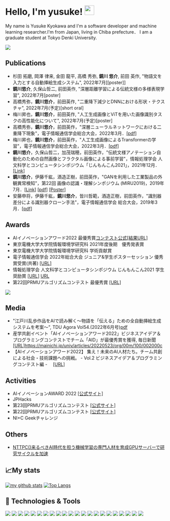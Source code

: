 
<!--
**yusukekyokawa/yusukekyokawa** is a ✨ _special_ ✨ repository because its `README.md` (this file) appears on your GitHub profile.



Here are some ideas to get you started:

- 🔭 I’m currently working on ...
- 👯 I’m looking to collaborate on ...
- 🤔 I’m looking for help with ...
- 💬 Ask me about ...
- 📫 How to reach me: ...
- 😄 Pronouns: ...
- ⚡ Fun fact: ...
-->
# Hello, I'm yusuke! <img src="https://raw.githubusercontent.com/MartinHeinz/MartinHeinz/master/wave.gif" width="30px">
My name is Yusuke Kyokawa and I'm a software developer and machine learning researcher.I'm from Japan, living in Chiba prefecture．
I am a graduate student at Tokyo Denki University.


![](https://vistr.dev/badge?repo=yusukekyokawa.yusukekyokawa)

## Publications
- 杉田 拓磨, 岡澤 律来, 金田 龍平, 高橋 秀弥, **鏡川 悠介**, 前田 英作, "物語文を入力とする自動挿絵生成システム", 2022年7月[[poster]]
- **鏡川悠介**, 久保山哲二, 前田英作, "深層距離学習による伝統文様の多様表現学習", 2022年7月[poster]
- 高橋秀弥，**鏡川悠介**，前田英作, "二重降下減少とDNNにおける形状・テクスチャ", 2022年7月(予定)[short oral]
- 梅川昇也，**鏡川悠介**，前田英作, "人工生成画像とViTを用いた画像識別タスクの高性能化について", 2022年7月(予定)[poster]
- 高橋秀弥，**鏡川悠介**，前田英作，"深層ニューラルネットワークにおける二重降下現象"，電子情報通信学会総合大会，2022年3月．[[pdf]](https://www.ieice.org/~iss/jpn/Publications/issposter_2022/data/pdf/ISS-SP-028.pdf)
- 梅川昇也，**鏡川悠介**，前田英作，"人工生成画像によるTransformerの学習"，電子情報通信学会総合大会，2022年3月．[[pdf]](https://www.ieice.org/~iss/jpn/Publications/issposter_2022/data/pdf/ISS-SP-016.pdf)
- **鏡川悠介**，久保山哲二，加茂瑞穂，前田英作，"伝統文様アノテーション自動化のための自然画像とフラクタル画像による事前学習"，情報処理学会 人文科学とコンピュータシンポジウム「じんもんこん2021」，2021年12月．[[Link]](https://ipsj.ixsq.nii.ac.jp/ej/?action=pages_view_main&active_action=repository_view_main_item_detail&item_id=215799&item_no=1&page_id=13&block_id=8)
- **鏡川悠介**，伊藤千紘，酒造正樹，前田英作，"GANを利用した工業製品の外観異常検知"，第22回 画像の認識・理解シンポジウム (MIRU2019)，2019年7月．[[Link]](http://cvim.ipsj.or.jp/MIRU2019/index.php?id=day3) [[pdf]](https://drive.google.com/file/d/1Xf9jaKKsWYvdG759Synf38SdxyIRXJ_j/view?usp=sharing) [[Poster]](https://drive.google.com/file/d/1J1Rq1sTGKWCkqKnM-BueRmRtIAe-Xbde/view?usp=sharing)
- 安藤申将，伊藤千紘，**鏡川悠介**，皆川哲範，酒造正樹，前田英作，"識別器差分による識別器クローン手法"，電子情報通信学会 総合大会，2019年3月．[[pdf]](https://www.ieice.org/~iss/jpn/Publications/issposter_2019/data/pdf/ISS-SP-043.pdf)

## Awards
- AIイノベーションアワード2022 最優秀賞[コンテスト公式](https://www.nttpc.co.jp/innovationlab/event/ai_innovation_award_2022/)[[結果URL]](https://sotokotonews.com/special/sotokoto_PRoffice/2196)
- 東京電機大学大学院情報環境学研究科 2021年度後期　優秀発表賞
- 東京電機大学大学院情報環境学研究科 学術貢献賞
- 電子情報通信学会 2022年総合大会 ジュニア&学生ポスターセッション 優秀賞受賞(共著) [[URL]](https://www.dendai.ac.jp/dendai-people/20220318-01.html)
- 情報処理学会 人文科学とコンピュータシンポジウム じんもんこん2021 学生奨励賞 [[URL]](https://www.dendai.ac.jp/dendai-people/20220307-01.html) [URL](http://jinmoncom.jp/sympo2021/)
- 第22回PRMUアルゴリズムコンテスト 最優秀賞 [[URL]](https://www.dendai.ac.jp/dendai-people/20181218-01.html)

![](https://img.shields.io/badge/Framework-scikit-learn-informational?style=flat&logo=scikitlearn&logoColor=white&color=2bbc8a)

## Media
- "江戸川乱歩作品をAIで読み解く～物語を「伝える」ための全自動挿絵生成システムを考案～", TDU Agora Vol54.(2022年6月号)[pdf](https://www.dendai.ac.jp/about/gakuen/publicity/tduagora/e5vdec00000173ze-att/e5vdec000002hxjg.pdf)
- 産学共創イベント「AIイノベーションアワード2022」ビジネスアイデア＆プログラミングコンテストでチーム「AID」が最優秀賞を獲得, 毎日新聞 [[URL]]()https://mainichi.jp/univ/articles/20220523/org/00m/100/002000c
- 【AIイノベーションアワード2022】 集え！未来のAI人材たち。チーム共創による社会・技術課題への挑戦。 - Vol.2 ビジネスアイデア＆プログラミングコンテスト編 -　 [[URL]](https://sotokoto-online.jp/sustainability/14061)

## Activities
- AIイノベーションAWARD 2022 [[公式サイト]](https://www.nttpc.co.jp/innovationlab/event/ai_innovation_award_2022/)
- JPHacks
- 第23回PRMUアルゴリズムコンテスト [[公式サイト]](https://sites.google.com/view/alcon2019)
- 第22回PRMUアルゴリズムコンテスト [[公式サイト]](https://sites.google.com/view/alcon2018)
- NI+C Geekチャレンジ

## Others
- [NTTPC()来るべきAI時代を担う機械学習の専門人材を育成GPUサーバーで研究サイクルを加速](https://www.nttpc.co.jp/gpu/usecase/tdu.html)

## &#x1f4c8;My stats
[![my github stats](https://github-readme-stats.vercel.app/api?username=yusukekyokawa&count_private=true&show_icons=true&include_all_commits=true)](https://github.com/anuraghazra/github-readme-stats)
[![Top Langs](https://github-readme-stats.vercel.app/api/top-langs/?username=yusukekyokawa&layout=compact&langs_count=8&hide=html,css)](https://github.com/anuraghazra/github-readme-stats)

## 🔧 Technologies & Tools
![](https://img.shields.io/badge/Machine-NVIDIA-informational?style=flat&logo=nvidia&logoColor=white&color=2bbc8a)
![](https://img.shields.io/badge/OS-Ubuntu-informational?style=flat&logo=ubuntu&logoColor=white&color=2bbc8a)
![](https://img.shields.io/badge/OS-macOS-informational?style=flat&logo=macOS&logoColor=white&color=2bbc8a)
![](https://img.shields.io/badge/Editor-VSCode-informational?style=flat&logo=visualstudiocode&logoColor=white&color=2bbc8a)
![](https://img.shields.io/badge/Code-Python-informational?style=flat&logo=python&logoColor=white&color=2bbc8a)
![](https://img.shields.io/badge/Code-JavaScript-informational?style=flat&logo=javascript&logoColor=white&color=2bbc8a)
![](https://img.shields.io/badge/Code-TypeScript-informational?style=flat&logo=typescript&logoColor=white&color=2bbc8a)
![](https://img.shields.io/badge/Code-R-informational?style=flat&logo=r&logoColor=white&color=2bbc8a)
![](https://img.shields.io/badge/Code-C++-informational?style=flat&logo=cpluscplus&logoColor=white&color=2bbc8a)
![](https://img.shields.io/badge/Framework-PyTorch-informational?style=flat&logo=pytorch&logoColor=white&color=2bbc8a)
![](https://img.shields.io/badge/Framework-Tensorflow-informational?style=flat&logo=tensorflow&logoColor=white&color=2bbc8a)
![](https://img.shields.io/badge/Framework-OpenCV-informational?style=flat&logo=opencv&logoColor=white&color=2bbc8a)
![](https://img.shields.io/badge/Framework-scikit-learn-informational?style=flat&logo=scikitlearn&logoColor=white&color=2bbc8a)
![](https://img.shields.io/badge/Framework-pandas-informational?style=flat&logo=pandas&logoColor=white&color=2bbc8a)
![](https://img.shields.io/badge/Framework-Flask-informational?style=flat&logo=flask&logoColor=white&color=2bbc8a)
![](https://img.shields.io/badge/Framework-Django-informational?style=flat&logo=django&logoColor=white&color=2bbc8a)
![](https://img.shields.io/badge/Framework-React-informational?style=flat&logo=react&logoColor=white&color=2bbc8a)
![](https://img.shields.io/badge/Framework-Vue-informational?style=flat&logo=vue.js&logoColor=white&color=2bbc8a)
![](https://img.shields.io/badge/Framework-Pytest-informational?style=flat&logo=pytest&logoColor=white&color=2bbc8a)
![](https://img.shields.io/badge/Shell-Bash-informational?style=flat&logo=gnu-bash&logoColor=white&color=2bbc8a)
![](https://img.shields.io/badge/Tools-MySQL-informational?style=flat&logo=mysql&logoColor=white&color=2bbc8a)
![](https://img.shields.io/badge/Tools-Docker-informational?style=flat&logo=docker&logoColor=white&color=2bbc8a)


